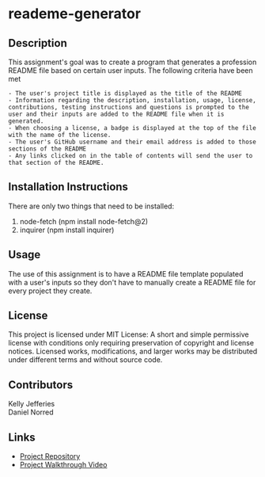 # reademe-generator

## Description
This assignment's goal was to create a program that generates a profession README file based on certain user inputs. The following criteria have been met

```
- The user's project title is displayed as the title of the README
- Information regarding the description, installation, usage, license, contributions, testing instructions and questions is prompted to the user and their inputs are added to the README file when it is generated.
- When choosing a license, a badge is displayed at the top of the file with the name of the license.
- The user's GitHub username and their email address is added to those sections of the README
- Any links clicked on in the table of contents will send the user to that section of the README.

```

## Installation Instructions
There are only two things that need to be installed:
1. node-fetch (npm install node-fetch@2)
2. inquirer (npm install inquirer)

## Usage
The use of this assignment is to have a README file template populated with a user's inputs so they don't have to manually create a README file for every project they create.

## License
This project is licensed under MIT License: A short and simple permissive license with conditions only requiring preservation of copyright and license notices. Licensed works, modifications, and larger works may be distributed under different terms and without source code.

## Contributors
Kelly Jefferies <br>
Daniel Norred

## Links
- [Project Repository](https://github.com/eugene125/readme-generator)
- [Project Walkthrough Video](https://drive.google.com/file/d/1GIObI9v96tw1LxnE2nzKik03E5i1hqmG/view?usp=sharing)